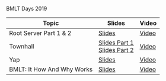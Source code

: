 BMLT Days 2019

| Topic | Slides | Video |
| --- | --- | --- |
| Root Server Part 1 & 2 | [Slides](bmlt_root_server-bmlt-days-2019.pdf) | [Video](https://youtu.be/nfoVgjtcUdc) | 
| Townhall| [Slides Part 1](a_history_of_the_bmlt_bmlt-days-2019.pdf) <br/> [Slides Part 2](bmlt_roadmap-bmlt-days-2019.pdf) | [Video](https://youtu.be/Dphx4Gk1KIc) |
| Yap | [Slides](yap-bmlt-days-2019.pdf) | [Video](https://youtu.be/K1b2B2bmsVA) |
| BMLT: It How And Why Works | [Slides](it_works_how_and_why-bmlt-days-2019.pdf) | [Video](https://youtu.be/s1GI4qygpBo) |
